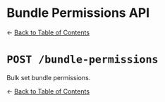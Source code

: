 # Bundle Permissions API
&larr; [Back to Table of Contents](index.md)
# `POST /bundle-permissions`

Bulk set bundle permissions.

&larr; [Back to Table of Contents](index.md)
